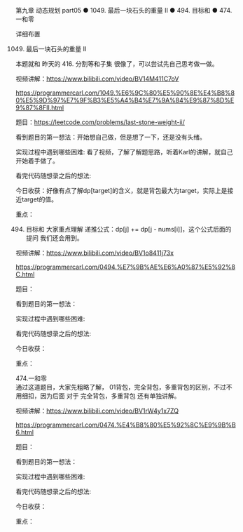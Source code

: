 第九章 动态规划 part05
● 1049. 最后一块石头的重量 II 
● 494. 目标和 
● 474.一和零  

 详细布置 

 1049. 最后一块石头的重量 II 

本题就和 昨天的 416. 分割等和子集 很像了，可以尝试先自己思考做一做。 

视频讲解：https://www.bilibili.com/video/BV14M411C7oV 

https://programmercarl.com/1049.%E6%9C%80%E5%90%8E%E4%B8%80%E5%9D%97%E7%9F%B3%E5%A4%B4%E7%9A%84%E9%87%8D%E9%87%8FII.html  

题目：https://leetcode.com/problems/last-stone-weight-ii/

看到题目的第一想法：开始想自己做，但是想了一下，还是没有头绪。

实现过程中遇到哪些困难: 看了视频，了解了解题思路，听着Karl的讲解，就自己开始着手做了。

看完代码随想录之后的想法:

今日收获：好像有点了解dp[target]的含义，就是背包最大为target，实际上是接近target的值。

重点：

 494. 目标和 
大家重点理解 递推公式：dp[j] += dp[j - nums[i]]，这个公式后面的提问 我们还会用到。  

视频讲解：https://www.bilibili.com/video/BV1o8411j73x

https://programmercarl.com/0494.%E7%9B%AE%E6%A0%87%E5%92%8C.html  

题目：

看到题目的第一想法：

实现过程中遇到哪些困难: 

看完代码随想录之后的想法:

今日收获：

重点：


 474.一和零  
通过这道题目，大家先粗略了解， 01背包，完全背包，多重背包的区别，不过不用细扣，因为后面 对于 完全背包，多重背包 还有单独讲解。

视频讲解：https://www.bilibili.com/video/BV1rW4y1x7ZQ 

https://programmercarl.com/0474.%E4%B8%80%E5%92%8C%E9%9B%B6.html  

题目：

看到题目的第一想法：

实现过程中遇到哪些困难: 

看完代码随想录之后的想法:

今日收获：

重点：
